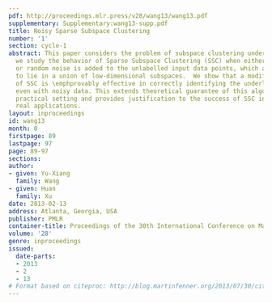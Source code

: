 ```yaml
---
pdf: http://proceedings.mlr.press/v28/wang13/wang13.pdf
supplementary: Supplementary:wang13-supp.pdf
title: Noisy Sparse Subspace Clustering
number: '1'
section: cycle-1
abstract: This paper considers the problem of subspace clustering under noise. Specifically,
  we study the behavior of Sparse Subspace Clustering (SSC) when either adversarial
  or random noise is added to the unlabelled input data points, which are assumed
  to lie in a union of low-dimensional subspaces.  We show that a modified version
  of SSC is \emphprovably effective in correctly identifying the underlying subspaces,
  even with noisy data. This extends theoretical guarantee of this algorithm to the
  practical setting and provides justification to the success of SSC in a class of
  real applications.
layout: inproceedings
id: wang13
month: 0
firstpage: 89
lastpage: 97
page: 89-97
sections: 
author:
- given: Yu-Xiang
  family: Wang
- given: Huan
  family: Xu
date: 2013-02-13
address: Atlanta, Georgia, USA
publisher: PMLR
container-title: Proceedings of the 30th International Conference on Machine Learning
volume: '28'
genre: inproceedings
issued:
  date-parts:
  - 2013
  - 2
  - 13
# Format based on citeproc: http://blog.martinfenner.org/2013/07/30/citeproc-yaml-for-bibliographies/
---
```

